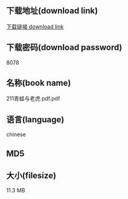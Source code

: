 ## 下载地址(download link)
[下载链接 download link](https://voluble-croquembouche-d321dc.netlify.app/?s=211%E9%9D%92%E8%9B%99%E4%B8%8E%E8%80%81%E8%99%8E.pdf)

## 下载密码(download password)
8078

## 名称(book name)
211青蛙与老虎.pdf.pdf

## 语言(language)
chinese

## MD5


## 大小(filesize)
11.3 MB
